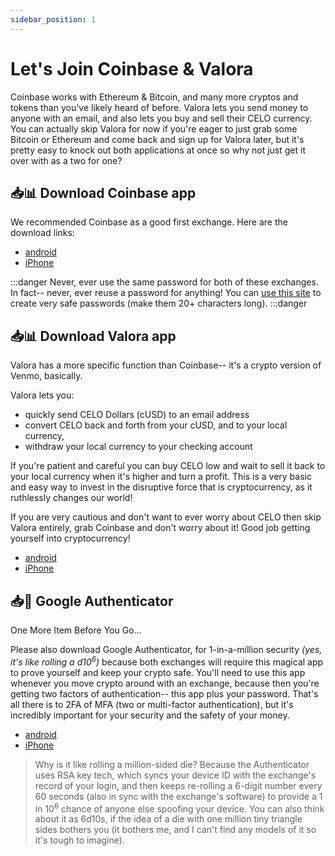 ```yaml
---
sidebar_position: 1
---
```


# Let's Join Coinbase & Valora

Coinbase works with Ethereum & Bitcoin, and many more cryptos and tokens than you've likely heard of before. Valora lets you send money to anyone with an email, and also lets you buy and sell their CELO currency. You can actually skip Valora for now if you're eager to just grab some Bitcoin or Ethereum and come back and sign up for Valora later, but it's pretty easy to knock out both applications at once so why not just get it over with as a two for one?

## 📥📊 Download Coinbase app


We recommended Coinbase as a good first exchange. Here are the download links:
- [android](https://www.coinbase.com/join/jacks_pv)
- [iPhone](https://www.coinbase.com/join/jacks_pv)

:::danger
Never, ever use the same password for both of these exchanges. In fact-- never, ever reuse a password for anything! You can [use this site](https://passwordsgenerator.net/) to create very safe passwords (make them 20+ characters long).
:::danger

## 📥📊 Download Valora app

Valora has a more specific function than Coinbase-- it's a crypto version of Venmo, basically.

Valora lets you:
- quickly send CELO Dollars (cUSD) to an email address
- convert CELO back and forth from your cUSD, and to your local currency,
- withdraw your local currency to your checking account

If you're patient and careful you can buy CELO low and wait to sell it back to your local currency when it's higher and turn a profit. This is a very basic and easy way to invest in the disruptive force that is cryptocurrency, as it ruthlessly changes our world!

If you are very cautious and don't want to ever worry about CELO then skip Valora entirely, grab Coinbase and don't worry about it! Good job getting yourself into cryptocurrency!
- [android](https://vlra.app/GZGpu6B5SZB6jWFLA)
- [iPhone](https://vlra.app/GZGpu6B5SZB6jWFLA)

## 📥🧭 Google Authenticator

One More Item Before You Go...

Please also download Google Authenticator, for 1-in-a-million security *(yes, it's like rolling a d10<sup>6</sup>)* because both exchanges will require this magical app to prove yourself and keep your crypto safe. You'll need to use this app whenever you move crypto around with an exchange, because then you're getting two factors of authentication-- this app plus your password. That's all there is to 2FA of MFA (two or multi-factor authentication), but it's incredibly important for your security and the safety of your money.

- [android](https://play.google.com/store/apps/details?id=com.google.android.apps.authenticator2&hl=en_US&gl=US)
- [iPhone](https://apps.apple.com/us/app/google-authenticator/id388497605)

> Why is it like rolling a million-sided die? Because the Authenticator uses RSA key tech, which syncs your device ID with the exchange's record of your login, and then keeps re-rolling a 6-digit number every 60 seconds (also in sync with the exchange's software) to provide a 1 in 10<sup>6</sup> chance of anyone else spoofing your device. You can also think about it as 6d10s, if the idea of a die with one million tiny triangle sides bothers you (it bothers me, and I can't find any models of it so it's tough to imagine).


